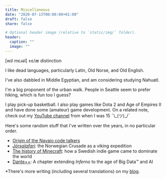 ```yaml
---
title: Miscellaneous
date: "2020-07-13T00:00:00+01:00"
draft: false
share: false

# Optional header image (relative to `static/img/` folder).
header:
  caption: ""
  image: ""
---
```


[wɪl mɛɹəl] ±ɛ/æ distinction

I like dead languages, particularly Latin, Old Norse, and Old English.
<!-- Strangely enough, I took a class where we learned Proto Indo European. -->
I've also dabbled in Middle Egyptian, and am considering studying Nahuatl.

I'm a big proponent of the urban walk. People in Seattle seem to prefer hiking, which is fun too I guess?

I play pick-up basketball. I also play games like Dota 2 and Age of Empires II and have done some (amateur) game development. On a related note, check out my [YouTube channel](https://www.youtube.com/snorridevteam) from when I was 15 ¯\\\_(ツ)\_/¯

Here's some random stuff that I've written over the years, in no particular order.

* [Origin of the Navajo code talkers](/files/NavajoCodeTalkers.pdf)
* [*Jórsalafari*](/files/Jorsalafari.pdf): the Norwegian Crusade as a viking expedition
* [The history of Minecraft](https://www.packerintersections.com/the-history-of-minecraft-how-a-swedish-indie-game-came-to-dominate-the-world.html): how a Swedish indie game came to dominate the world
* [Dante++](/files/dantepp.pdf): A chapter extending *Inferno* to the age of Big Data™ and AI

*There's more writing (including several translations) on my [blog](/post/).
